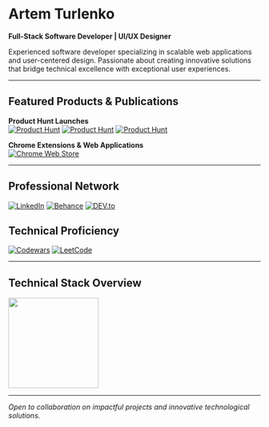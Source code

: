 # Artem Turlenko
**Full-Stack Software Developer | UI/UX Designer**

Experienced software developer specializing in scalable web applications and user-centered design. Passionate about creating innovative solutions that bridge technical excellence with exceptional user experiences.




---

## Featured Products & Publications

**Product Hunt Launches**  
[![Product Hunt](https://img.shields.io/badge/Product%20Hunt-Quasar%20Contact-DA552F?style=for-the-badge&logo=producthunt&logoColor=white)](https://www.producthunt.com/products/quasar-contact)
[![Product Hunt](https://img.shields.io/badge/Product%20Hunt-SolveSync%20Chrome%20Extension-DA552F?style=for-the-badge&logo=producthunt&logoColor=white)](https://www.producthunt.com/products/solvesync-chrome-extension)
[![Product Hunt](https://img.shields.io/badge/Product%20Hunt-DevTaskFlow-DA552F?style=for-the-badge&logo=producthunt&logoColor=white)](https://www.producthunt.com/products/devtaskflow)

**Chrome Extensions & Web Applications**  
[![Chrome Web Store](https://img.shields.io/badge/Chrome%20Web%20Store-4285F4?style=for-the-badge&logo=google-chrome&logoColor=white)](https://chrome.google.com/webstore/detail/feooahdkcaofafmebcopdkpahbabdele)

---

## Professional Network
[![LinkedIn](https://img.shields.io/badge/LinkedIn-0077B5?style=for-the-badge&logo=linkedin&logoColor=white)](https://www.linkedin.com/in/artem-turlenko) 
[![Behance](https://img.shields.io/badge/Behance-1769FF?style=for-the-badge&logo=behance&logoColor=white)](https://www.behance.net/turlenko)
[![DEV.to](https://img.shields.io/badge/DEV.to-0A0A0A?style=for-the-badge&logo=devdotto&logoColor=white)](https://dev.to/artem_turlenko)

## Technical Proficiency
[![Codewars](https://img.shields.io/badge/Codewars-B1361E?style=for-the-badge&logo=codewars&logoColor=white)](https://www.codewars.com/users/art2url) 
[![LeetCode](https://img.shields.io/badge/LeetCode-FFA116?style=for-the-badge&logo=leetcode&logoColor=white)](https://leetcode.com/art2url)

---

## Technical Stack Overview

<div align="left">
  <img height="180em" src="https://github-readme-stats.vercel.app/api/top-langs/?username=art2url&layout=compact&langs_count=8&theme=tokyonight&hide_border=true"/>
</div>

---

*Open to collaboration on impactful projects and innovative technological solutions.*
